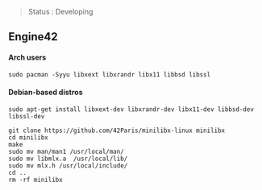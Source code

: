 > Status : Developing

## Engine42
#### Arch users
```sudo pacman -Syyu libxext libxrandr libx11 libbsd libssl```
#### Debian-based distros
```sudo apt-get install libxext-dev libxrandr-dev libx11-dev libbsd-dev libssl-dev```
```
git clone https://github.com/42Paris/minilibx-linux minilibx
cd minilibx
make
sudo mv man/man1 /usr/local/man/
sudo mv libmlx.a  /usr/local/lib/
sudo mv mlx.h /usr/local/include/
cd ..
rm -rf minilibx
```
